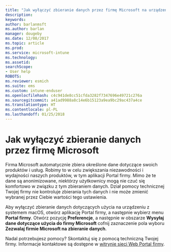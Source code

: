 ```yaml
---
title: "Jak wyłączyć zbieranie danych przez firmę Microsoft na urządzeniach z systemem macOS | Microsoft Docs"
description: 
keywords: 
author: barlanmsft
ms.author: barlan
manager: dougeby
ms.date: 12/08/2017
ms.topic: article
ms.prod: 
ms.service: microsoft-intune
ms.technology: 
ms.assetid: 
searchScope:
- User help
ROBOTS: 
ms.reviewer: esmich
ms.suite: ems
ms.custom: intune-enduser
ms.openlocfilehash: c4c941de8cc51cfda3282f7347696e49721c276a
ms.sourcegitcommit: a41ad9988a8c14e6b15123a9ea9bc29ac437a4ce
ms.translationtype: HT
ms.contentlocale: pl-PL
ms.lasthandoff: 01/25/2018
---
```

# <a name="how-to-turn-off-microsoft-data-collection"></a>Jak wyłączyć zbieranie danych przez firmę Microsoft

Firma Microsoft automatycznie zbiera określone dane dotyczące swoich produktów i usług. Robimy to w celu zwiększania niezawodności i wydajności naszych produktów, w tym aplikacji Portal firmy. Mimo że te dane są anonimizowane, niektórzy użytkownicy mogą nie czuć się komfortowo w związku z tym zbieraniem danych. Dział pomocy technicznej Twojej firmy nie kontroluje zbierania tych danych i nie może zmienić wybranej przez Ciebie wartości tego ustawienia.

Aby wyłączyć zbieranie danych dotyczących użycia na urządzeniu z systemem macOS, otwórz aplikację Portal firmy, a następnie wybierz menu **Portal firmy**. Otwórz pozycję **Preferencje**, a następnie w obszarze **Wysyłaj dane dotyczące użycia do firmy Microsoft** cofnij zaznaczenie pola wyboru **Zezwalaj firmie Microsoft na zbieranie danych**.

Nadal potrzebujesz pomocy? Skontaktuj się z pomocą techniczną Twojej firmy. Informacje kontaktowe są dostępne w [witrynie sieci Web Portal firmy](https://portal.manage.microsoft.com#HelpDeskDialog).
